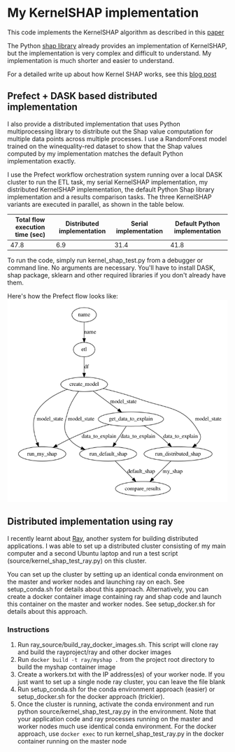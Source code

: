 # My KernelSHAP implementation

This code implements the KernelSHAP algorithm as described in this [paper](https://arxiv.org/pdf/1705.07874.pdf) 

The Python [shap library](https://github.com/slundberg/shap) already provides an implementation of KernelSHAP, but the implementation is very complex and difficult to understand. My implementation is much shorter and easier to understand. 

For a detailed write up about how Kernel SHAP works, see this [blog post](https://www.telesens.co/2020/09/17/kernel-shap/)

## Prefect + DASK based distributed implementation
I also provide a distributed implementation that uses Python multiprocessing library to distribute out the Shap value computation for multiple data points across multiple processes. I use a RandomForest model trained on the winequality-red dataset to show that the Shap values computed by my implementation matches the default Python implementation exactly.

I use the Prefect workflow orchestration system running over a local DASK cluster to run the ETL task, my serial KernelSHAP implementation, my distributed KernelSHAP implementation, the default Python Shap library implementation and a results comparison tasks. The three KernelSHAP variants are executed in parallel, as shown in the table below.


Total flow execution time (sec) | Distributed implementation | Serial implementation | Default Python implementation 
--- | --- | --- | ---
47.8 | 6.9 | 31.4 | 41.8

To run the code, simply run kernel_shap_test.py from a debugger or command line. No arguments are necessary. You'll have to install DASK, shap package, sklearn and other required libraries if you don't already have them. 

Here's how the Prefect flow looks like:
![](images/prefect_flow.png)

## Distributed implementation using ray
I recently learnt about [Ray](https://docs.ray.io/en/master/ray-overview/index.html), another system for building distributed applications. I was able to set up a distributed cluster consisting of my main computer and a second Ubuntu laptop and run a test script (source/kernel_shap_test_ray.py) on this cluster. 

You can set up the cluster by setting up an identical conda environment on the master and worker nodes and launching ray on each. See setup_conda.sh for details about this approach. Alternatively, you can create a docker container image containing ray and shap code and launch this container on the master and worker nodes. See setup_docker.sh for details about this approach. 

### Instructions 
1. Run ray_source/build_ray_docker_images.sh. This script will clone ray and build the rayproject/ray and other docker images
2. Run `docker build -t ray/myshap .` from the project root directory to build the myshap container image
3. Create a workers.txt with the IP address(es) of your worker node. If you just want to set up a single node ray cluster, you can leave the file blank
4. Run setup_conda.sh for the conda environment approach (easier) or setup_docker.sh for the docker approach (trickier).
5. Once the cluster is running, activate the conda environment and run python source/kernel_shap_test_ray.py in the environment. Note that your application code and ray processes running on the master and worker nodes much use identical conda environment. For the docker approach, use `docker exec` to run kernel_shap_test_ray.py in the docker container running on the master node 
